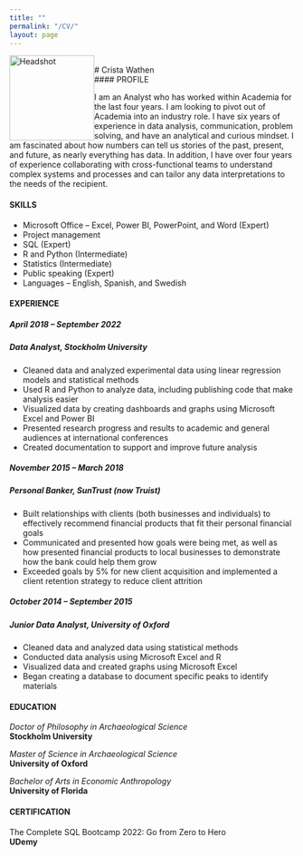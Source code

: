 ```yaml
---
title: ""
permalink: "/CV/"
layout: page
---
```

<img src="{{site.baseurl}}/assets/Images/Headshot.jpg" alt="Headshot" width="150" style="float: left;" >
<br>
# Crista Wathen

<br>
#### PROFILE

I am an Analyst who has worked within Academia for the last four years. I am looking to pivot out of Academia into an industry role. I have six years of experience in data analysis, communication, problem solving, and have an analytical and curious mindset. I am fascinated about how numbers can tell us stories of the past, present, and future, as nearly everything has data. In addition, I have over four years of experience collaborating with cross-functional teams to understand complex systems and processes and can tailor any data interpretations to the needs of the recipient.

#### SKILLS
* Microsoft Office – Excel, Power BI, PowerPoint, and Word (Expert)
* Project management
* SQL (Expert)
* R and Python (Intermediate)
* Statistics (Intermediate)
* Public speaking (Expert)
* Languages – English, Spanish, and Swedish

#### EXPERIENCE 
##### April 2018 – September 2022
##### *Data Analyst*, Stockholm University
* Cleaned data and analyzed experimental data using linear regression models and statistical methods
* Used R and Python to analyze data, including publishing code that make analysis easier
* Visualized data by creating dashboards and graphs using Microsoft Excel and Power BI
* Presented research progress and results to academic and general audiences at international conferences
* Created documentation to support and improve future analysis

##### November 2015 – March 2018
##### *Personal Banker*, SunTrust (now Truist)
* Built relationships with clients (both businesses and individuals) to effectively recommend financial products that fit their personal financial goals
* Communicated and presented how goals were being met, as well as how presented financial products to local businesses to demonstrate how the bank could help them grow
* Exceeded goals by 5% for new client acquisition and implemented a client retention strategy to reduce client attrition

##### October 2014 – September 2015
##### *Junior Data Analyst*, University of Oxford
* Cleaned data and analyzed data using statistical methods
* Conducted data analysis using Microsoft Excel and R
* Visualized data and created graphs using Microsoft Excel
* Began creating a database to document specific peaks to identify materials

#### EDUCATION
*Doctor of Philosophy in Archaeological Science*  
**Stockholm University**

*Master of Science in Archaeological Science*  
**University of Oxford**

*Bachelor of Arts in Economic Anthropology*  
**University of Florida**

#### CERTIFICATION
The Complete SQL Bootcamp 2022: Go from Zero to Hero  
**UDemy**

